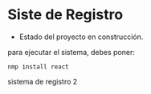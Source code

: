 <h1>Siste de Registro</h1>

- Estado del proyecto en construcción.

para ejecutar el sistema, debes poner:

```nmp install react```

sistema de registro 2
